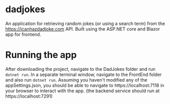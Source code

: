 # dadjokes

An application for retrieving random jokes (or using a search term) from the https://icanhazdadjoke.com API. Built using the ASP.NET core and Blazor app for frontend.

# Running the app
After downloading the project, navigate to the DadJokes folder and run `dotnet run`. In a separate terminal window, navigate to the FrontEnd folder and also run `dotnet run`. Assuming you haven't modified any of the appSettings.json, you should be able to navigate to https://localhost:7118 in your browser to interact with the app. (the backend service should run at https://localhost:7291)